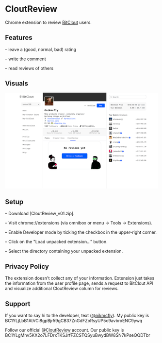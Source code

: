 # CloutReview

Chrome extension to review [BitClout](https://bitclout.com) users.

## Features

– leave a (good, normal, bad) rating

– write the comment

– read reviews of others

## Visuals

![CloutReview](https://github.com/nikmcfly/cloutreview/blob/main/cloutreview.gif)

## Setup

– Download [CloutReview_v01.zip].

– Visit chrome://extensions (via omnibox or menu -> Tools -> Extensions).

– Enable Developer mode by ticking the checkbox in the upper-right corner.

– Click on the "Load unpacked extension..." button.

– Select the directory containing your unpacked extension.

## Privacy Policy

The extension doesn't collect any of your information. Extension just takes the information from the user profile page, sends a request to BitClout API and visualize additional CloutReview column for reviews.

## Support

If you want to say hi to the developer, text ([@nikmcfly](https://bitclout.com/u/nikmcfly)). My public key is BC1YLjLbB1AtVCi8gpBjr59gCB37ZnGdFZoRsyUP5c9avbrxENC9ywq

Follow our official [@CloutReview](https://bitclout.com/u/cloutreview) account. Our public key is BC1YLgMhv5KX2o7LFDrxTKSJrfFZCSTQSyuBwydBW8SN7kPseQQDTbr
